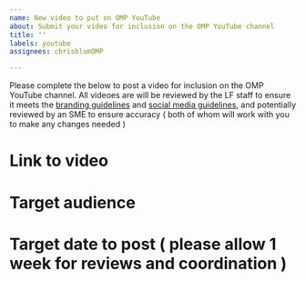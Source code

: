 ```yaml
---
name: New video to put on OMP YouTube
about: Submit your video for inclusion on the OMP YouTube channel
title: ''
labels: youtube
assignees: chrisblumOMP

---
```


Please complete the below to post a video for inclusion on the OMP YouTube channel. All videoes are will be reviewed by the LF staff to ensure it meets the [branding guidelines](https://github.com/openmainframeproject/foundation/blob/master/BRANDING_GUIDELINES.md) and [social media guidelines](https://github.com/openmainframeproject/foundation/blob/master/SOCIAL_MEDIA_GUIDELINES.md), and potentially reviewed by an SME to ensure accuracy ( both of whom will work with you to make any changes needed )

# Link to video

# Target audience

# Target date to post ( please allow 1 week for reviews and coordination )
